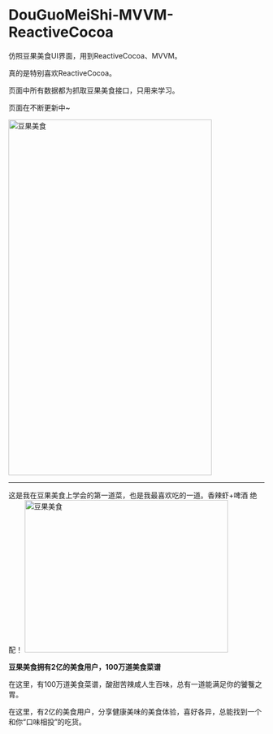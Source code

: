 # DouGuoMeiShi-MVVM-ReactiveCocoa

仿照豆果美食UI界面，用到ReactiveCocoa、MVVM。

真的是特别喜欢ReactiveCocoa。

页面中所有数据都为抓取豆果美食接口，只用来学习。

页面在不断更新中~


<img src="http://img.hb.aicdn.com/9eccf8d03bf34b456c6cabb4aba12736e165cd2526cdf9-AOJz0e_fw658" width="400px" height="700px" alt="豆果美食">


-----
这是我在豆果美食上学会的第一道菜，也是我最喜欢吃的一道。香辣虾+啤酒  绝配！
<img src="http://cp1.douguo.net/upload/caiku/d/2/5/600x400_d28b68268d40ee205316b9628c4ae0c5.jpg" width="400px" height="300px" alt="豆果美食">

**豆果美食拥有2亿的美食用户，100万道美食菜谱**

在这里，有100万道美食菜谱，酸甜苦辣咸人生百味，总有一道能满足你的饕餮之胃。

在这里，有2亿的美食用户，分享健康美味的美食体验，喜好各异，总能找到一个和你“口味相投”的吃货。


